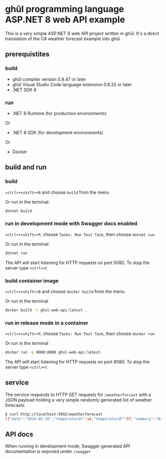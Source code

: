 # ghūl programming language ASP.NET 8 web API example

This is a very simple ASP.NET 8 web API project written in ghūl. It's a direct translation of the C# weather forecast example into ghūl

## prerequistites

### build
- ghūl compiler version 0.8.47 or later
- ghūl Visual Studio Code language extension 0.6.32 or later
- .NET SDK 8

### run
- .NET 8 Runtime (for production environments) 

Or
- .NET 8 SDK (for development environments)

Or
- Docker 

## build and run

### build
`<ctrl>+<shift>+B` and choose `build` from the menu

Or run in the terminal:
```sh
dotnet build
```

### run in development mode with Swagger docs enabled
`<ctrl>+<shift>+P`, choose `Tasks: Run Test Task`, then choose `dotnet run`

Or run in the terminal:
```sh
dotnet run
```

The API will start listening for HTTP requests on port 5092. To stop the server type `<ctrl>+C` 

### build container image
`<ctrl>+<shift>+B` and choose `docker build` from the menu

Or run in the terminal
```sh
docker build -t ghul-web-api:latest .
```

### run in release mode in a container
`<ctrl>+<shift>+P`, choose `Tasks: Run Test Task`, then choose `docker run`

Or run in the terminal
```sh
docker run -p 8080:8080 ghul-web-api:latest
```

The API will start listening for HTTP requests on port 8080. To stop the server type `<ctrl>+C`

## service
The service responds to HTTP GET requests for `/weatherforcast` with a JSON payload holding a very simple randomly generated list of weather forecasts.

```sh
$ curl http://localhost:5092/weatherforecast
[{"date":"2024-05-20","temperatureC":14,"temperatureF":57,"summary":"Warm"},{"date":"2024-05-21","temperatureC":7,"temperatureF":44,"summary":"Mild"},{"date":"2024-05-22","temperatureC":7,"temperatureF":44,"summary":"Freezing"},{"date":"2024-05-23","temperatureC":8,"temperatureF":46,"summary":"Sweltering"},{"date":"2024-05-24","temperatureC":-14,"temperatureF":7,"summary":"Chilly"}]
```
## API docs
When running in development mode, Swagger generated API documentation is exposed under `/swagger`
